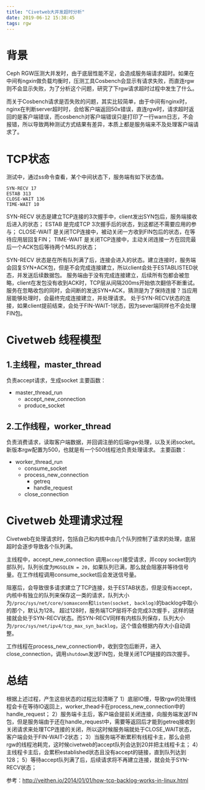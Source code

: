 ```yaml
---
title: "Civetweb大并发超时分析"
date: 2019-06-12 15:38:45
tags: rgw
---
```


# 背景

Ceph RGW压测大并发时，由于底层性能不足，会造成服务端请求超时。如果在中间有ngxin做负载均衡时，压测工具Cosbench会显示有请求失败，而直连rgw则不会显示失败，为了分析这个问题，研究了下rgw请求超时过程中发生了什么。

而关于Cosbench请求是否失败的问题，其实比较简单，由于中间有nginx时，nginx在判断server超时时，会给客户端返回50x错误，直连rgw时，请求超时返回的是客户端错误，而cosbench对客户端错误只是打印了一行warn日志，不会报错，所以导致两种测试方式结果有差异，本质上都是服务端来不及处理客户端请求了。

<!-- more -->

# TCP状态

测试中，通过ss命令查看，某个中间状态下，服务端有如下状态值。
```
SYN-RECV 17
ESTAB 313
CLOSE-WAIT 136
TIME-WAIT 10
```

SYN-RECV 状态是建立TCP连接的3次握手中，client发出SYN包后，服务端接收后进入的状态；
ESTAB 是完成TCP 3次握手后的状态，到这都还不需要应用的参与；
CLOSE-WAIT 是关闭TCP连接中，被动关闭一方收到FIN包后的状态，在等待应用层回复FIN；
TIME-WAIT 是关闭TCP连接中，主动关闭连接一方在回完最后一个ACK包后等待两个MSL的状态；

SYN-RECV 状态是在所有队列满了后，连接会进入的状态。建立连接时，服务端会回复SYN+ACK包，但是不会完成连接建立，所以client会处于ESTABLISTED状态，并发送后续数据包。
服务端由于没有完成连接建立，后续所有包都会被忽略，client在发包没有收到ACK时，TCP层从间隔200ms开始依次翻倍不断重试。服务在忽略收包的同时，会间断的发送SYN+ACK，猜测是为了保持连接？当应用层能够处理时，会最终完成连接建立，并处理请求。
处于SYN-RECV状态的连接，如果client提前结束，会处于FIN-WAIT-1状态，因为sever端同样也不会处理FIN包。

# Civetweb 线程模型

## 1.主线程，master_thread
负责accept请求，生成socket
主要函数：

* master_thread_run
  * accept_new_connection
  * produce_socket

## 2.工作线程，worker_thread
负责消费请求，读取客户端数据，并回调注册的后端rgw处理，以及关闭socket。
新版本rgw配置为500，也就是有一个500线程池负责处理请求。
主要函数：
* worker_thread_run
  * consume_socket
  * process_new_connection
    * getreq
    * handle_request 
  * close_connection

# Civetweb 处理请求过程

Civetweb在处理请求时，包括自己和内核中由几个队列控制了请求的处理，底层超时会逐步导致各个队列满。

主线程中，accept_new_connection 调用`accept`接受请求，并copy socket到内部队列，队列长度为`MGSQLEN = 20`，如果队列已满，那么就会阻塞并等待信号量。在工作线程调用consume_socket后会发送信号量。

阻塞后，会导致很多请求建立了TCP连接，处于ESTAB状态，但是没有accept，内核中有独立的队列来保存这一类的请求，队列大小为`/proc/sys/net/core/somaxconn`和`listen(socket, backlog)`的backlog中取小的那个，默认为128。
超过128时，服务端TCP层将不会完成3次握手，这样的链接就会处于SYN-RECV状态。而SYN-RECV同样有内核队列保存，队列大小为`/proc/sys/net/ipv4/tcp_max_syn_backlog`，这个值会根据内存大小自动调整。

工作线程在process_new_connection中，收到空包后断开，进入close_connection，调用`shutdown`发送FIN包，处理关闭TCP链接的四次握手。

# 总结

根据上述过程，产生这些状态的过程比较清晰了
1）底层IO慢，导致rgw的处理线程会卡在等待IO返回上，worker_thead卡在process_new_connection中的handle_request；
2）服务端卡主后，客户端会提前关闭连接，向服务端发送FIN包，但是服务端由于还在handle_request中，需要等返回后才能到getreq接收到关闭请求来处理TCP连接的关闭，所以这时候服务端就处于CLOSE_WAIT状态，客户端会处于FIN-WAIT-2状态；
3）当服务端不断累积有线程卡主，那么会把rgw的线程池耗完，这时候civetweb的accept队列会达到20并把主线程卡主；
4）主线程卡主后，会累积established状态且没有accept的链接，直到队列达到128；
5）等待accept队列满了后，后续请求将不再建立连接，就会处于SYN-RECV状态；


参考：http://veithen.io/2014/01/01/how-tcp-backlog-works-in-linux.html
